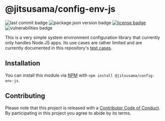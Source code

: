 # @jitsusama/config-env-js

![last commit badge](https://img.shields.io/github/last-commit/Jitsusama/config-env-js)
![package.json version badge](https://img.shields.io/github/package-json/v/jitsusama/config-env-js)
[![license badge](https://img.shields.io/npm/l/@jitsusama/config-env-js)](./LICENSE)
![vulnerabilities badge](https://img.shields.io/snyk/vulnerabilities/npm/@jitsusama/config-env-js)

This is a very simple system environment configuration library that currently
only handles Node.JS apps. Its use cases are rather limited and are currently
documented in this repository's [test cases](./src/index.test.js).

## Installation

You can install this module
via [NPM](https://npmjs.com/package/@jitsusama/config-env-js)
with `npm install @jitsusama/config-env-js`.

## Contributing

Please note that this project is released with
a [Contributor Code of Conduct](CODE_OF_CONDUCT.md). By participating in this
project you agree to abide by its terms.
